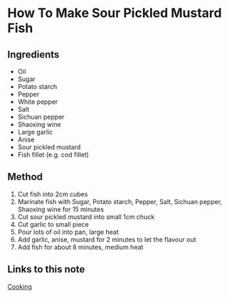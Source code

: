 # How To Make Sour Pickled Mustard Fish

## Ingredients

- Oil
- Sugar
- Potato starch
- Pepper
- White pepper
- Salt
- Sichuan pepper
- Shaoxing wine
- Large garlic
- Anise
- Sour pickled mustard
- Fish fillet (e.g. cod fillet)

## Method

1. Cut fish into 2cm cubes
1. Marinate fish with Sugar, Potato starch, Pepper, Salt, Sichuan pepper, Shaoxing wine for 15 minutes
1. Cut sour pickled mustard into small 1cm chuck
1. Cut garlic to small piece
1. Pour lots of oil into pan, large heat
1. Add garlic, anise, mustard for 2 minutes to let the flavour out
1. Add fish for about 8 minutes, medium heat
## Links to this note

[Cooking](cooking.md)
